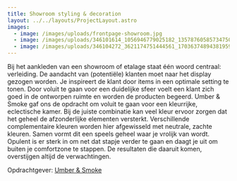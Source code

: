 ```yaml
---
title: Showroom styling & decoration
layout: ../../layouts/ProjectLayout.astro
images:
  - image: /images/uploads/frontpage-showroom.jpg
  - image: /images/uploads/346101614_1056946779025182_1357876058573475008_n.jpg
  - image: /images/uploads/346104272_3621174751444561_1703637489438195954_n.jpg
---
```

<!--StartFragment-->

Bij het aankleden van een showroom of etalage staat één woord centraal: verleiding. De aandacht van (potentiële) klanten moet naar het display gezogen worden. Je inspireert de klant door items in een optimale setting te tonen. Door voluit te gaan voor een duidelijke sfeer voelt een klant zich goed in de ontworpen ruimte en worden de producten begeerd. Umber & Smoke gaf ons de opdracht om voluit te gaan voor een kleurrijke, eclectische kamer. Bij de juiste combinatie kan veel kleur ervoor zorgen dat het geheel de afzonderlijke elementen versterkt. Verschillende complementaire kleuren worden hier afgewisseld met neutrale, zachte kleuren. Samen vormt dit een speels geheel waar je vrolijk van wordt. Opulent is er sterk in om net dat stapje verder te gaan en daagt je uit om buiten je comfortzone te stappen. De resultaten die daaruit komen, overstijgen altijd de verwachtingen.



O﻿pdrachtgever: [Umber & Smoke](https://www.umberandsmoke.com/)

<!--EndFragment-->